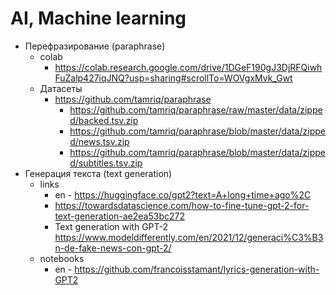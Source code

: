 # AI, Machine learning

- Перефразирование (paraphrase)
  - colab
    - https://colab.research.google.com/drive/1DGeF190gJ3DjRFQiwhFuZalp427iqJNQ?usp=sharing#scrollTo=WOVgxMvk_Gwt
  - Датасеты
    - https://github.com/tamriq/paraphrase
      - https://github.com/tamriq/paraphrase/raw/master/data/zipped/backed.tsv.zip
      - https://github.com/tamriq/paraphrase/blob/master/data/zipped/news.tsv.zip
      - https://github.com/tamriq/paraphrase/blob/master/data/zipped/subtitles.tsv.zip
- Генерация текста (text generation)
  - links
    - en - https://huggingface.co/gpt2?text=A+long+time+ago%2C
    - https://towardsdatascience.com/how-to-fine-tune-gpt-2-for-text-generation-ae2ea53bc272
    - Text generation with GPT-2 https://www.modeldifferently.com/en/2021/12/generaci%C3%B3n-de-fake-news-con-gpt-2/
  - notebooks
    - en - https://github.com/francoisstamant/lyrics-generation-with-GPT2
  
